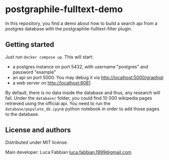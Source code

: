 # postgraphile-fulltext-demo
In this repository, you find a demo about how to build a search api from a postgres database with the postgraphile-fulltext-filter plugin.



## Getting started

Just run `docker compose up`. This will start:
- a postgres instance on port 5432, with username "postgres" and password "example"
- an api on port 5000. You may debug it via <http://localhost:5000/graphiql>
- a web server on <http://localhost:8081>


By default, there is no data inside the database and thus, any research will fail. Under the `database/` folder, you could find 10 000 wikipedia pages retrieved using the official api. You need to run the `database/populate_db.ipynb` python notebook in order to add those pages to the database.

## License and authors

Distributed under MIT license.

Main developer: Luca Fabbian <luca.fabbian.1999@gmail.com>